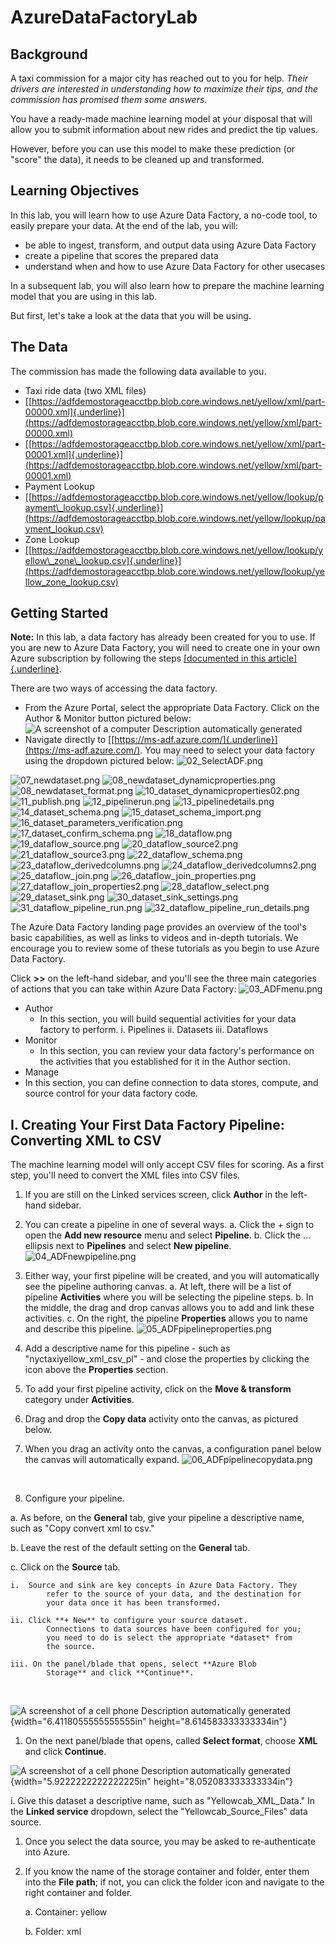 # AzureDataFactoryLab

## Background

A taxi commission for a major city has reached out to you for help. *Their drivers are interested in understanding how to maximize their tips, and the commission has promised them some answers.*

You have a ready-made machine learning model at your disposal that will allow you to submit information about new rides and predict the tip values.

However, before you can use this model to make these prediction (or \"score\" the data), it needs to be cleaned up and transformed.

## Learning Objectives

In this lab, you will learn how to use Azure Data Factory, a no-code tool, to easily prepare your data. At the end of the lab, you will:

- be able to ingest, transform, and output data using Azure Data Factory
- create a pipeline that scores the prepared data
- understand when and how to use Azure Data Factory for other usecases

In a subsequent lab, you will also learn how to prepare the machine learning model that you are using in this lab.

But first, let\'s take a look at the data that you will be using.

## The Data

The commission has made the following data available to you.

- Taxi ride data (two XML files)
 - [[https://adfdemostorageacctbp.blob.core.windows.net/yellow/xml/part-00000.xml]{.underline}](https://adfdemostorageacctbp.blob.core.windows.net/yellow/xml/part-00000.xml)
 - [[https://adfdemostorageacctbp.blob.core.windows.net/yellow/xml/part-00001.xml]{.underline}](https://adfdemostorageacctbp.blob.core.windows.net/yellow/xml/part-00001.xml)
- Payment Lookup
 - [[https://adfdemostorageacctbp.blob.core.windows.net/yellow/lookup/payment\_lookup.csv]{.underline}](https://adfdemostorageacctbp.blob.core.windows.net/yellow/lookup/payment_lookup.csv)
- Zone Lookup
 - [[https://adfdemostorageacctbp.blob.core.windows.net/yellow/lookup/yellow\_zone\_lookup.csv]{.underline}](https://adfdemostorageacctbp.blob.core.windows.net/yellow/lookup/yellow_zone_lookup.csv)

## Getting Started

**Note:** In this lab, a data factory has already been created for you to use. If you are new to Azure Data Factory, you will need to create one in your own Azure subscription by following the steps [[documented in this article]{.underline}](https://docs.microsoft.com/en-us/azure/data-factory/quickstart-create-data-factory-portal).

There are two ways of accessing the data factory.
- From the Azure Portal, select the appropriate Data Factory. Click on the Author & Monitor button pictured below:
	![A screenshot of a computer Description automatically generated](images/01_ADFfromPortal.png)
- Navigate directly to [[https://ms-adf.azure.com/]{.underline}](https://ms-adf.azure.com/). You may need to select your data factory using the dropdown pictured below:
	![02_SelectADF.png](02_SelectADF.png)	


![07_newdataset.png](images/07_newdataset.png)
![08_newdataset_dynamicproperties.png](images/08_newdataset_dynamicproperties.png)
![08_newdataset_format.png](images/08_newdataset_format.png)
![10_dataset_dynamicproperties02.png](images/10_dataset_dynamicproperties02.png)
![11_publish.png](images/11_publish.png)
![12_pipelinerun.png](images/12_pipelinerun.png)
![13_pipelinedetails.png](images/13_pipelinedetails.png)
![14_dataset_schema.png](images/14_dataset_schema.png)
![15_dataset_schema_import.png](images/15_dataset_schema_import.png)
![16_dataset_parameters_verification.png](images/16_dataset_parameters_verification.png)
![17_dataset_confirm_schema.png](images/17_dataset_confirm_schema.png)
![18_dataflow.png](images/18_dataflow.png)
![19_dataflow_source.png](images/19_dataflow_source.png)
![20_dataflow_source2.png](images/20_dataflow_source2.png)
![21_dataflow_source3.png](images/21_dataflow_source3.png)
![22_dataflow_schema.png](images/22_dataflow_schema.png)
![23_dataflow_derivedcolumns.png](images/23_dataflow_derivedcolumns.png)
![24_dataflow_derivedcolumns2.png](images/24_dataflow_derivedcolumns2.png)
![25_dataflow_join.png](images/25_dataflow_join.png)
![26_dataflow_join_properties.png](images/26_dataflow_join_properties.png)
![27_dataflow_join_properties2.png](images/27_dataflow_join_properties2.png)
![28_dataflow_select.png](images/28_dataflow_select.png)
![29_dataset_sink.png](images/29_dataset_sink.png)
![30_dataset_sink_settings.png](images/30_dataset_sink_settings.png)
![31_dataflow_pipeline_run.png](images/31_dataflow_pipeline_run.png)
![32_dataflow_pipeline_run_details.png](images/32_dataflow_pipeline_run_details.png)

The Azure Data Factory landing page provides an overview of the tool\'s basic capabilities, as well as links to videos and in-depth tutorials. We encourage you to review some of these tutorials as you begin to use Azure Data Factory.

Click **>>** on the left-hand sidebar, and you\'ll see the three main categories of actions that you can take within Azure Data Factory:
	![03_ADFmenu.png](images/03_ADFmenu.png)
- Author
  - In this section, you will build sequential activities for your data factory to perform.
	i. Pipelines
	ii. Datasets
	iii. Dataflows
- Monitor
  - In this section, you can review your data factory\'s performance on the activities that you established for it in the Author section.
- Manage
 - In this section, you can define connection to data stores, compute, and source control for your data factory code.

## I. Creating Your First Data Factory Pipeline: Converting XML to CSV

The machine learning model will only accept CSV files for scoring. As a first step, you\'ll need to convert the XML files into CSV files.

1.  If you are still on the Linked services screen, click **Author** in the left-hand sidebar.

2.  You can create a pipeline in one of several ways.
	a.  Click the + sign to open the **Add new resource** menu and select **Pipeline**.
	b.  Click the ... ellipsis next to **Pipelines** and select **New pipeline**.
	![04_ADFnewpipeline.png](images/04_ADFnewpipeline.png)
3. Either way, your first pipeline will be created, and you will automatically see the pipeline authoring canvas.
	a.  At left, there will be a list of pipeline **Activities** where you will be selecting the pipeline steps.
	b.  In the middle, the drag and drop canvas allows you to add and link these activities.
	c.  On the right, the pipeline **Properties** allows you to name and describe this pipeline.
	![05_ADFpipelineproperties.png](images/05_ADFpipelineproperties.png)
4.  Add a descriptive name for this pipeline - such as \"nyctaxiyellow\_xml\_csv\_pl\" - and close the properties by clicking the icon above the **Properties** section.
5.  To add your first pipeline activity, click on the **Move & transform** category under **Activities**.
6.  Drag and drop the **Copy data** activity onto the canvas, as pictured below.
7.  When you drag an activity onto the canvas, a configuration panel below the canvas will automatically expand.
	![06_ADFpipelinecopydata.png](images/06_ADFpipelinecopydata.png)

 

8.  Configure your pipeline.

a.  As before, on the **General** tab, give your pipeline a
		descriptive name, such as \"Copy convert xml to csv.\"

b.  Leave the rest of the default setting on the **General** tab.

c.  Click on the **Source** tab.

	i.  Source and sink are key concepts in Azure Data Factory. They
			refer to the source of your data, and the destination for
			your data once it has been transformed.

	ii. Click **+ New** to configure your source dataset.
			Connections to data sources have been configured for you;
			you need to do is select the appropriate *dataset* from
			the source.

	iii. On the panel/blade that opens, select **Azure Blob
			Storage** and click **Continue**.

 

![A screenshot of a cell phone Description automatically
generated](media/image7.png){width="6.4118055555555555in"
height="8.614583333333334in"}

1.  On the next panel/blade that opens, called **Select format**, choose
	**XML** and click **Continue**.

![A screenshot of a cell phone Description automatically
generated](media/image8.png){width="5.9222222222222225in"
height="8.052083333333334in"}

i.  Give this dataset a descriptive name, such as
	\"Yellowcab\_XML\_Data.\" In the **Linked service** dropdown,
	select the \"Yellowcab\_Source\_Files\" data source.

1.  Once you select the data source, you may be asked to
		re-authenticate into Azure.

2.  If you know the name of the storage container and folder, enter
		them into the **File path**; if not, you can click the folder
		icon and navigate to the right container and folder.

	a.  Container: yellow

	b.  Folder: xml

<!-- --

1.  Because you\'ll be working with multiple files in the same
		folder, you\'ll need to set up a **wildcard file path**:

2.  Disable **Recursively** and **Namespaces**.

<!-- --

i.  Click on the **Sink** tab.

1.  Just as you configured the source data, you will need to
		configure where the CSV files are written to and stored.

2.  Click **+ New**.

3.  On the panel/blade that opens, select **Azure Blob Storage** and
		click **Continue**.

4.  On the **Select format** panel/blade, select
		**CSV/DelimitedText** and click **Continue**.

5.  As before, give this dataset a descriptive name, such as
		\"Yellowcab\_CSV\_Data.\" In the **Linked service** dropdown,
		select the \"Yellowcab\_Source\_Files\" data source you used
		above.

	a.  Once you select the data source, you may be asked to
			re-authenticate into Azure.

	b.  Click **OK**.

<!-- --

1.  The **Sink dataset** dropdown will now read
		\"Yellowcab\_CSV\_Data.\"

2.  Click **Open** to the right of the dropdown to configure this
		sink further.

	a.  In the **File path**, click on **Container** and select
			**Add dynamic content** below this field.

![A screenshot of a cell phone Description automatically
generated](media/image9.png){width="6.5in"
height="4.152083333333334in"}

i.  This will open a blade called **Add dynamic content.**

1.  Click the **+** button next to the search filter.

2.  Create three new parameters, each of which is a string:

	a.  containername

	b.  foldername

	c.  foldername\_initial\_bdyyyy

<!-- --

1.  Click on the newly-created containername parameter. It will
		populate the first field on the page. Click **Finish** to
		return to the dataset settings configuration.

2.  Repeat the process by adding the foldername parameter to the
		**Directory** field. Here you will add the following
		concatenation:

	a.  \@concat(dataset().foldername,\'/\',dataset().foldername\_initial\_bdyyyy)

<!-- --

1.  Click **Finish** to see the result below:

2.  ![](media/image10.png){width="6.5in"
		height="0.42430555555555555in"}

<!-- --

i.  Select **First row as header**.

<!-- --

i.  Return to the data factory pipeline tab. You\'ll now see the
	following fields in your **Sink** settings.

 

![A screenshot of a cell phone Description automatically
generated](media/image11.png){width="6.5in"
height="3.598611111111111in"}

 

1.  Set **containername** to \"yellow\"

2.  Set **foldername** to \"csv\"

3.  Set **foldername\_initial\_bdyyy** to your initials and birth year,
	such as \"AB\_1970\"

4.  Set **File extension** to \".csv\"

<!-- --

1.  Click the **Mapping** tab.

i.  Click **Import schemas**. This will bring in the data formatting
		from the XML files in order to create a mapping for the CSV
		columns.

ii. Check the **Collection reference** box on the **record** row.

iii. As you review the columns that will be created, change each
		data **Type** to String.

	1.  It may strike you as odd when some of the column will
			clearly be numerical values or other data types. We will
			be working with datatype conversions later in the lab, but
			if you know the data you are working with, you can
			certainly make these designations here.

<!-- --

1.  You are now ready to **Validate** your first pipeline!

i.  Click the Validate button above the canvas.

ii. Ideally, the **Pipeline validation output** will read \"Your
		pipeline has been validated. No errors were found.\"

iii. If you do see an error, please reach out to one of the lab
		coaches for assistance.

<!-- --

1.  After validating, click the **Publish all** button to save your
	changes to both the pipeline and the datasets. Click **Publish**
	on the **Publish all** blade that appears.

 

![A screenshot of a cell phone Description automatically
generated](media/image12.png){width="6.5in"
height="8.965277777777779in"}

 

1.  Now that you\'ve published your datasets and pipeline, you can test
	the pipeline in real-time. Click the **Debug** button above the
	canvas to begin pipeline run.

i.  A pipeline run status will appear below the canvas. Once you see
		a green check mark and the **Succeeded** status, you can hover
		over the pipeline run and click on the glasses for a detailed
		view.

 

![A screenshot of a social media post Description automatically
generated](media/image13.png){width="6.5in"
height="3.3666666666666667in"}

 

1.  The **Details** popup will tell you about the pipeline run,
	including how much data was read, how much data was written, and
	the speed of the pipeline.

 

![A screenshot of a cell phone Description automatically
generated](media/image14.png){width="6.5in"
height="3.957638888888889in"}

 

a.  You can also view the storage location that you designated in the
	**Sink** settings to confirm that the files have been saved as
	expected. You should now see two CSV files in the yellow/CSV
	directory!

 

I.  **Import your Dataset Schema **

 

1.  For the next pipeline, you\'ll be working with the specific data in
	the CSV files that you\'ve created. To do that effectively, you
	will need the data schema.

2.  Select the Yellowcab\_CSV\_Data dataset under **Factory Resources
	-\ Datasets**, and click the **Schema** tab.

 

![A screenshot of a social media post Description automatically
generated](media/image15.png){width="6.5in"
height="2.842361111111111in"}

 

1.  Click **Import schema** and select **From files with \'\*.csv\'**.

 

![A screenshot of a cell phone Description automatically
generated](media/image16.png){width="4.802083333333333in"
height="4.5in"}

 

1.  Verify the parameter settings in the panel/blade that opens, and
	click **OK**.

 

![A screenshot of a cell phone Description automatically
generated](media/image17.png){width="4.963888888888889in"
height="6.927083333333333in"}

 

1.  You should now see the columns and data types as shown below. If you
	recall, we designated all of the columns as strings in a prior
	step.

 

![A screenshot of a cell phone Description automatically
generated](media/image18.png){width="4.739583333333333in"
height="5.916666666666667in"}

 

1.  You can now use this schema in the data flow you\'ll create in the
	next section.

 

I.  **Creating Another Data Factory Pipeline: Working with Data Flows**

 

1.  Create a new pipeline under **Factory Resources**. As a reminder,
	you can do this in one of two ways:

a.  Click the + sign to open the **Add new resource** menu and
		select **Pipeline**.

b.  Click the ... ellipsis next to **Pipelines** and select **New
		pipeline**.

<!-- --

1.  Name your new pipeline \"nyctaxiyellow\_dataflow\_pl.\"

2.  As before, click on the **Move & transform** category under
	**Activities**.

3.  This time, drag and drop the **Data flow** activity onto the canvas.

4.  A panel/blade called **Adding data flow** will open automatically.

 

![A screenshot of a cell phone Description automatically
generated](media/image19.png){width="6.5in"
height="3.8534722222222224in"}

 

1.  Select **Create a new data flow**.

2.  Select **Mapping Data Flow** and click OK.

a.  To learn about the two different types of data flows, visit the
		overviews linked below in the Resources section.

<!-- --

1.  You will automatically be taken to the data flow canvas, with a
	prompt to enter your first data source.

 

![A screenshot of a social media post Description automatically
generated](media/image20.png){width="6.5in"
height="2.1430555555555557in"}

 

1.  Give your dataflow a descriptive name like \"nyctaxi\_yellow\_df\"
	and close the **Properties** tab.

2.  Click on the **Add Source** box, and you\'ll see a quick walkthrough
	that explains how data flows work.

 

![A screenshot of a cell phone Description automatically
generated](media/image21.png){width="6.5in"
height="3.3854166666666665in"}

 

1.  The three data sources you\'ll be using in this data flow are:

a.  the CSV output from the prior data flow

b.  payments lookup data

c.  zone lookup data

<!-- --

1.  Configure your first data source to look like the screenshot below:

a.  **Output stream name:** YellowTrip

b.  **Source type:** Dataset

c.  **Dataset**: Yellowcab\_CSV\_Data

 

![A screenshot of a social media post Description automatically
generated](media/image22.png){width="6.5in"
height="3.5319444444444446in"}

 

1.  Click on the **Projection** tab. You will see the data schema
	imported in the prior section. Here, you can modify the data
	types. Specify the following data types:

 

![A screenshot of a cell phone Description automatically
generated](media/image23.png){width="4.8805555555555555in"
height="6.677083333333333in"}

 

1.  You can then click the **Data preview** tab to preview your data.

2.  Now that you\'ve configured the source, you\'re ready to work with
	your data. Click the small + sign at the bottom right of your data
	source on the canvas. You will see a list of transformation
	options.

 

![A screenshot of a cell phone Description automatically
generated](media/image24.png){width="4.15625in"
height="6.4847222222222225in"}

 

 

1.  Select **Derived Column**. Each transformation will have its own
	settings and configuration options.

a.  Give your **Output stream name** a name, such as
		\"DerivedColumns.\"

b.  The **Incoming stream** will auto-populate with the name of the
		source you specified above.

 

![A screenshot of a cell phone Description automatically
generated](media/image25.png){width="6.5in" height="1.9625in"}

 

1.  Under **Columns**, add the following columns and expressions,
	clicking + after each one.

 

**Column**                **Expression**
------------------------- ----------------------------------------------------------------------------------------------------------------------------------------------------------------------------------------------------------------------------------------------------------
Vendor\_abbreviation      iif(vendor\_id==1,\'CMT\',iif(vendor\_id==2,\'VTS\',\'DDS\'))
Vendor\_description       iif(vendor\_id==1,\'Creative Mobile Technologies, LLC\',iif(vendor\_id==2,\'Verifone Inc.\',\'Digital Dispatch Systems\'))
Pickup\_datetime          toTimestamp(pickup\_datetime,\'yyyy-MM-dd HH:mm:ss\',\'EST\')
Dropoff\_datetime         toTimestamp(dropoff\_datetime,\'yyyy-MM-dd HH:mm:ss\',\'EST\')
Rate\_code\_description   iif(rate\_code\_id==1, \'Standard Rate\',iif(rate\_code\_id==2,\'JFK\',iif(rate\_code\_id==3,\'Newark\',iif(rate\_code\_id==4,\'Nassau or Westchester\',iif(rate\_code\_id==5,\'Negotiated fare\',iif(rate\_code\_id==6,\'Group ride\',\'Unknown\'))))))
Pickup\_year              year(toTimestamp(pickup\_datetime,\'yyyy-MM-dd HH:mm:ss\',\'EST\'))
Pickup\_month             month(toTimestamp(pickup\_datetime,\'yyyy-MM-dd HH:mm:ss\',\'EST\'))
Pickup\_day               dayOfMonth(toTimestamp(pickup\_datetime,\'yyyy-MM-dd HH:mm:ss\',\'EST\'))
Pickup\_hour              hour(toTimestamp(pickup\_datetime,\'yyyy-MM-dd HH:mm:ss\',\'EST\'))
Dropoff\_year             year(toTimestamp(dropoff\_datetime,\'yyyy-MM-dd HH:mm:ss\',\'EST\'))
Dropoff\_month            month(toTimestamp(dropoff\_datetime,\'yyyy-MM-dd HH:mm:ss\',\'EST\'))
Dropoff\_day              dayOfMonth(toTimestamp(dropoff\_datetime,\'yyyy-MM-dd HH:mm:ss\',\'EST\'))
Dropoff\_hour             hour(toTimestamp(dropoff\_datetime,\'yyyy-MM-dd HH:mm:ss\',\'EST\'))

 

1.  If you click on **Inspect**, you can see the new columns that will
	be created. **Data preview** will show you a selection of the data
	in those columns.

2.  Click the + sign at the bottom-left of your newly-created
	DerivedColumns step, and select **Join**.

3.  You\'ll see another set of configuration options for the Join.
	Change the name to \"PaymentJoin.\"

 

![A screenshot of a social media post Description automatically
generated](media/image26.png){width="6.5in"
height="4.4743055555555555in"}

 

1.  In order to complete this join, you\'ll need to add another data
	source. The **Left stream** will default to the output from the
	prior step. Tp set up the **Right stream**, you\'ll need to click
	**Add Source**.

a.  A new set of **Source settings** will appear.

b.  Call this **Output stream name** \"PaymentLookup.\"

c.  This **Dataset** will not yet appear in the dropdown, so you\'ll
		need to click **+ New** and add it.

	i.  On the **New dataset** blade, select **Azure Blob Storage**
			and click **Continue**.

	ii. Choose **CSV/DelimitedText** as the file format, and click
			**Continue**.

	iii. Edit the properties on the **Set properties** blade and
			click **OK.**

		1.  **Name**: \"Payment\_Lookup\_Data\"

		2.  **Linked service:** do not change

		3.  **File path**: yellow / lookup / payment\_lookup.csv

 

![A screenshot of a cell phone Description automatically
generated](media/image27.png){width="6.375in"
height="3.2291666666666665in"}

 

1.  Click on the **Projection** tab and change the \"payment\_type\" to
	short.

2.  Preview the data by clicking on **Data preview**.

<!-- --

1.  With the new data source ready, click back on the **Join** segment
	of the data flow. You will now see the PaymentLookup data source
	in the **Right stream** dropdown.

 

![A screenshot of a cell phone Description automatically
generated](media/image28.png){width="4.65625in"
height="1.8020833333333333in"}

 

1.  Select payment\_type in both dropdowns - the **Left:
	DerivedColumns\'s column** and in **Right: PaymentLookup\'s
	column**. This determines the column on which the two source
	tables will be joined.

2.  Your next step will be another **Join**. For this one, let\'s set up
	the data source first. Click **Add Source** on the data flow
	canvas.

3.  As before, you\'ll need to configure this data source. Name it
	\"ZoneLookup\" and click the **+ New** button next to **Dataset**.

a.  Select **Azure Blob Storage** and click **OK**.

b.  Select **CSV/DelimitedText** and click **Continue**.

c.  Edit the properties on the **Set properties** blade and click
		**OK.**

	i.  **Name**: \"Zone\_Lookup\_Data\"

	ii. **Linked service**: Yellowcab\_Source\_Files

	iii. **File path:** yellow / lookup / yellow\_zone\_lookup.csv

	iv. **Import schema:** From connection/store

<!-- --

a.  Click the **Projection** tab and change the location\_id data
		**Type** to short.

<!-- --

1.  Next, click the + below the **PaymentJoin** block in the canvas, and
	select **Join** again.

 

![A picture containing screenshot Description automatically
generated](media/image29.png){width="6.5in"
height="2.973611111111111in"}

 

1.  Configure this **Join** using the settings below:

a.  **Output stream name:** PickupZoneJoin

b.  **Left stream:** PaymentJoin

c.  **Right stream:** ZoneLookup

d.  **Join conditions:** pickup\_location\_id == location\_id

<!-- --

1.  The next step you\'ll add is a **Select** step.

 

![A screenshot of a cell phone Description automatically
generated](media/image30.png){width="6.5in"
height="2.7243055555555555in"}

 

1.  Change the **Output stream** name to \"RenamePickupZoneCols.\"

2.  Add another **Join**, repeating the steps above but with the
	following settings changed:

a.  **Output stream name:** DropoffZoneJoin

b.  RenamePickupZoneCols

c.  **Right stream:** ZoneLookup

d.  **Join conditions:** dropoff\_location\_id == location\_id

<!-- --

1.  Add another **Select** step. Rename it \"RenameDropoffZoneCol.\"

a.  Remove the following columns from your mapping:

	i.  pickup\_datetime

	ii. dropoff\_datetime

	iii. pickup\_location\_id

	iv. dropoff\_location\_id

	v.  pickup\_longitude

	vi. pickup\_latitude

	vii. dropoff\_longitude

	viii. dropoff\_latitude

	ix. location\_id (*Make sure to remove both.*)

<!-- --

a.  Rename the last six columns to avoid a naming clash between
		borough, zone, and service\_zone columns:

 

![A screenshot of a cell phone Description automatically
generated](media/image31.png){width="6.5in"
height="1.3402777777777777in"}

 

 

 

 

1.  You\'re almost done!

2.  We will need to configure a destination for the data that is
	transformed. Your list of **Factory Resources** has grown. Click
	the ... ellipses next to **Datasets** and select **New dataset**.

 

![A screenshot of a social media post Description automatically
generated](media/image32.png){width="4.4375in" height="4.25in"}

 

1.  Configure the new dataset.

a.  Select **Azure Blob Storage** and click **Continue**.

b.  Select **CSV/DelimitedText** and click **Continue**.

c.  On the **Set properties** blade:

	i.  **Name**: Dataflow\_Sink\_CSV

	ii. **Linked service**: Select the one you\'ve been using

<!-- --

a.  On the **Connection** tab, you\'ll need to configure the **File
		path** using dynamic parameters similar to the ones you\'ve
		configured before. Your settings should ultimately look like
		the settings below:

 

![A screenshot of a social media post Description automatically
generated](media/image33.png){width="6.5in"
height="4.365277777777778in"}

 

 

 

1.  Return to your dataflow canvas and click the **+** sign one more
	time, and select **Destination -\ Sink**. A sink is the
	destination for your data once you\'ve completed all of these
	transformation steps.

a.  On the **Sink** tab, configure the following settings:

	i.  Output **stream name**: DataflowSinkCSV

	<!-- --

	i.  **Dataset**: Dataflow\_Sink\_CSV (the dataset you created
			above should be available in the dropdown)

<!-- --

a.  On the **Settings** tab, configure the following settings:

	i.  **Clear the folder:** ON

	ii. **File name option**: Output to single file

		1.  You may see an error here that asks you to Set single
				partition. If you do, click that button before
				proceeding.

	<!-- --

	i.  **Output to single file**: nyctaxiyellow\_final.csv

<!-- --

1.  Finally, return to the nyctaxiyellow\_dataflow\_pl pipeline.

2.  Click on the **Mapping Data Flow** block on the canvas, and
	configure the **Settings** to reflect the containername,
	foldername, and

initials\_birthyear information.

1.  Click **Validate all** above the dataflow canvas to check your work.

a.  If you receive any error messages, please check in with one of
		your coaches.

<!-- --

1.  Click **Publish all**, review the publication changes in the blade,
	and click **Publish** to save your work.

a.  If you receive any error messages, please check in with one of
		your coaches.

<!-- --

1.  Click **Debug** above the pipeline canvas. The pipeline will be
	deployed, and you will receive a status update as with the prior
	pipeline.

 

![A screenshot of a computer Description automatically
generated](media/image34.png){width="6.5in"
height="2.216666666666667in"}

 

1.  Hover over the pipeline run and select the eyeglass icon. You will
	see an overview of the dataflow, including the status at every
	step.

 

![A screenshot of a social media post Description automatically
generated](media/image35.png){width="6.5in"
height="3.7159722222222222in"}

 

 

I.  **Creating the Final Data Factory Pipeline: Machine Learning**

 

1.  Return to the **Factory Resources** pane and create another
	pipeline. Name it \"nyctaxiyellow\_ml\_scoring\_pl.\"

2.  In the **Activites** pane, expand **Machine Learning** and drag the
	third option, **Machine Learning Execute Pipeline**, onto the
	canvas.

 

 

 

 

 

 

 

 

 

 

 

 

 

 

 

**Additional References**

1.  [[Introduction to Azure Data
	Factory]{.underline}](https://docs.microsoft.com/en-us/azure/data-factory/introduction)

2.  [[Mapping data flows in Azure Data
	Factory]{.underline}](https://docs.microsoft.com/en-us/azure/data-factory/concepts-data-flow-overview)

3.  [[Wrangling data flows in Azure Data
	Factory]{.underline}](https://docs.microsoft.com/en-us/azure/data-factory/wrangling-data-flow-overview)

 
